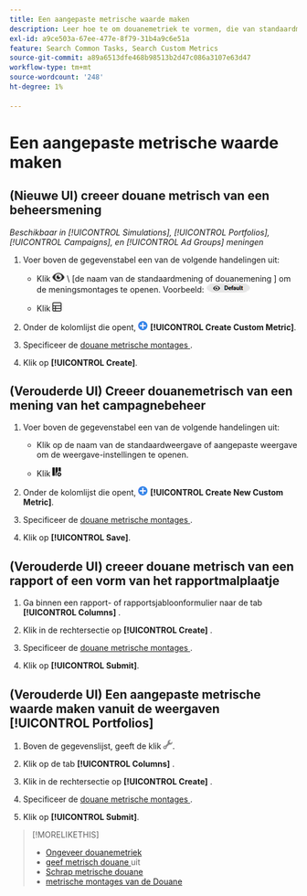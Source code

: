 ```yaml
---
title: Een aangepaste metrische waarde maken
description: Leer hoe te om douanemetriek te vormen, die van standaardmetriek worden berekend.
exl-id: a9ce503a-67ee-477e-8f79-31b4a9c6e51a
feature: Search Common Tasks, Search Custom Metrics
source-git-commit: a89a6513dfe468b98513b2d47c086a3107e63d47
workflow-type: tm+mt
source-wordcount: '248'
ht-degree: 1%

---
```


# Een aangepaste metrische waarde maken

## (Nieuwe UI) creeer douane metrisch van een beheersmening

*Beschikbaar in [!UICONTROL Simulations], [!UICONTROL Portfolios], [!UICONTROL Campaigns], en [!UICONTROL Ad Groups] meningen*

1. Voer boven de gegevenstabel een van de volgende handelingen uit:

   * Klik ![ selecteur van de Mening ](/help/search-social-commerce/assets/view.png " selecteur van de Mening ") \ [de naam van de standaardmening of douanemening \] om de meningsmontages te openen. Voorbeeld: ![Voorbeeldweergave](/help/search-social-commerce/assets/view-selector-example.png "Voorbeeldweergave")

   * Klik ![ de Kolommen van de Douane van 0&rbrace; Douane ](/help/search-social-commerce/assets/custom-columns-new.png " om de montages van de kolomconfiguratie te openen.")

1. Onder de kolomlijst die opent, ![ creeer Douane Metrische ](/help/search-social-commerce/assets/add.png " creeer Metrisch van de Douane ") **[!UICONTROL Create Custom Metric]**.

1. Specificeer de [ douane metrische montages ](custom-metric-settings.md).

1. Klik op **[!UICONTROL Create]**.

## (Verouderde UI) Creeer douanemetrisch van een mening van het campagnebeheer

1. Voer boven de gegevenstabel een van de volgende handelingen uit:

   * Klik op de naam van de standaardweergave of aangepaste weergave om de weergave-instellingen te openen.

   * Klik ![ de Kolommen van de Douane van 0&rbrace; Douane ](/help/search-social-commerce/assets/custom-columns.png " om de montages van de kolomconfiguratie te openen.")

1. Onder de kolomlijst die opent, ![ creeer Nieuwe Metrische Douane ](/help/search-social-commerce/assets/add.png " creeert Nieuwe Metrische Douane ") **[!UICONTROL Create New Custom Metric]**.

1. Specificeer de [ douane metrische montages ](custom-metric-settings.md).

1. Klik op **[!UICONTROL Save]**.

## (Verouderde UI) creeer douane metrisch van een rapport of een vorm van het rapportmalplaatje

1. Ga binnen een rapport- of rapportsjabloonformulier naar de tab **[!UICONTROL Columns]** .

1. Klik in de rechtersectie op **[!UICONTROL Create]** .

1. Specificeer de [ douane metrische montages ](custom-metric-settings.md).

1. Klik op **[!UICONTROL Submit]**.

## (Verouderde UI) Een aangepaste metrische waarde maken vanuit de weergaven [!UICONTROL Portfolios]

1. Boven de gegevenslijst, geeft de klik ![ Geselecteerde Mening ](/help/search-social-commerce/assets/view-settings.png " uit Geselecteerde Mening ").

1. Klik op de tab **[!UICONTROL Columns]** .

1. Klik in de rechtersectie op **[!UICONTROL Create]** .

1. Specificeer de [ douane metrische montages ](custom-metric-settings.md).

1. Klik op **[!UICONTROL Submit]**.

>[!MORELIKETHIS]
>
>* [ Ongeveer douanemetriek ](custom-metric-about.md)
>* [ geef metrisch douane ](custom-metric-edit.md) uit
>* [ Schrap metrische douane ](custom-metric-delete.md)
>* [ metrische montages van de Douane ](custom-metric-settings.md)
